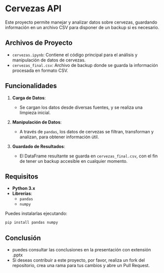 # Cervezas API

Este proyecto permite manejar y analizar datos sobre cervezas, guardando información en un archivo CSV para disponer de un backup si es necesario.

## Archivos de Proyecto

- `cervezas.ipynb`: Contiene el código principal para el análisis y manipulación de datos de cervezas.
- `cervezas_final.csv`: Archivo de backup donde se guarda la información procesada en formato CSV.

## Funcionalidades

1. **Carga de Datos**: 
   - Se cargan los datos desde diversas fuentes, y se realiza una limpieza inicial.

2. **Manipulación de Datos**: 
   - A través de `pandas`, los datos de cervezas se filtran, transforman y analizan, para obtener información útil.

3. **Guardado de Resultados**:
   - El DataFrame resultante se guarda en `cervezas_final.csv`, con el fin de tener un backup accesible en cualquier momento.

## Requisitos

- **Python 3.x**
- **Librerías**:
  - `pandas`
  - `numpy`
  
Puedes instalarlas ejecutando:
```bash
pip install pandas numpy
```

## Conclusión
   - puedes consultar las conclusiones en la presentación con extensión .pptx 
   - Si deseas contribuir a este proyecto, por favor, realiza un fork del repositorio, crea una rama para tus cambios y abre un Pull Request.

